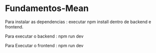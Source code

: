 # Fundamentos-Mean

Para instalar as dependencias :
executar npm install dentro de backend e frontend.

Para executar o backend :
npm run dev

Para Executar o frontend :
npm run dev

